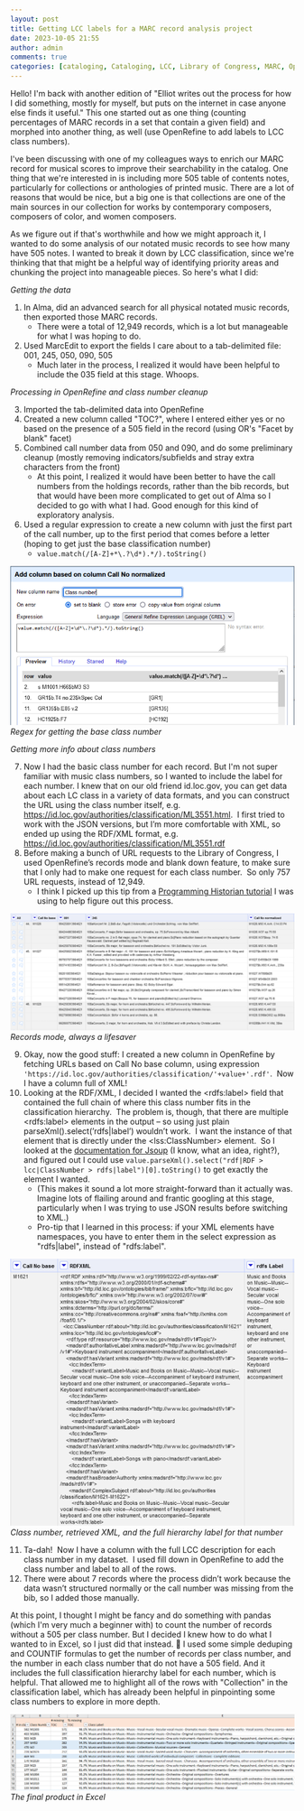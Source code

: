 ```yaml
---
layout: post
title: Getting LCC labels for a MARC record analysis project
date: 2023-10-05 21:55
author: admin
comments: true
categories: [cataloging, Cataloging, LCC, Library of Congress, MARC, OpenRefine]
---
```

<!-- wp:paragraph -->
<p>Hello! I'm back with another edition of "Elliot writes out the process for how I did something, mostly for myself, but puts on the internet in case anyone else finds it useful." This one started out as one thing (counting percentages of MARC records in a set that contain a given field) and morphed into another thing, as well (use OpenRefine to add labels to LCC class numbers).</p>
<!-- /wp:paragraph -->

<!-- wp:paragraph -->
<p>I've been discussing with one of my colleagues ways to enrich our MARC record for musical scores to improve their searchability in the catalog.  One thing that we're interested in is including more 505 table of contents notes, particularly for collections or anthologies of printed music.  There are a lot of reasons that would be nice, but a big one is that collections are one of the main sources in our collection for works by contemporary composers, composers of color, and women composers.  </p>
<!-- /wp:paragraph -->

<!-- wp:paragraph -->
<p>As we figure out if that's worthwhile and how we might approach it, I wanted to do some analysis of our notated music records to see how many have 505 notes.  I wanted to break it down by LCC classification, since we're thinking that that might be a helpful way of identifying priority areas and chunking the project into manageable pieces.  So here's what I did:</p>
<!-- /wp:paragraph -->

<!-- wp:paragraph -->
<p><em>Getting the data</em></p>
<!-- /wp:paragraph -->

<!-- wp:list {"ordered":true} -->
<ol><!-- wp:list-item -->
<li>In Alma, did an advanced search for all physical notated music records, then exported those MARC records.<!-- wp:list -->
<ul><!-- wp:list-item -->
<li>There were a total of 12,949 records, which is a lot but manageable for what I was hoping to do.</li>
<!-- /wp:list-item --></ul>
<!-- /wp:list --></li>
<!-- /wp:list-item -->

<!-- wp:list-item -->
<li>Used MarcEdit to export the fields I care about to a tab-delimited file: 001, 245, 050, 090, 505<!-- wp:list -->
<ul><!-- wp:list-item -->
<li>Much later in the process, I realized it would have been helpful to include the 035 field at this stage.  Whoops.</li>
<!-- /wp:list-item --></ul>
<!-- /wp:list --></li>
<!-- /wp:list-item --></ol>
<!-- /wp:list -->

<!-- wp:paragraph -->
<p><em>Processing in OpenRefine and class number cleanup</em></p>
<!-- /wp:paragraph -->

<!-- wp:list {"ordered":true,"start":3} -->
<ol start="3"><!-- wp:list-item -->
<li>Imported the tab-delimited data into OpenRefine</li>
<!-- /wp:list-item -->

<!-- wp:list-item -->
<li>Created a new column called "TOC?", where I entered either yes or no based on the presence of a 505 field in the record (using OR's "Facet by blank" facet)</li>
<!-- /wp:list-item -->

<!-- wp:list-item -->
<li>Combined call number data from 050 and 090, and do some preliminary cleanup (mostly removing indicators/subfields and stray extra characters from the front)<!-- wp:list -->
<ul><!-- wp:list-item -->
<li>At this point, I realized it would have been better to have the call numbers from the holdings records, rather than the bib records, but that would have been more complicated to get out of Alma so I decided to go with what I had.  Good enough for this kind of exploratory analysis.</li>
<!-- /wp:list-item --></ul>
<!-- /wp:list --></li>
<!-- /wp:list-item -->

<!-- wp:list-item -->
<li>Used a regular expression to create a new column with just the first part of the call number, up to the first period that comes before a letter (hoping to get just the base classification number)<!-- wp:list -->
<ul><!-- wp:list-item -->
<li><code>value.match(/[A-Z]+*\.?\d*).*/).toString()</code></li>
<!-- /wp:list-item --></ul>
<!-- /wp:list --></li>
<!-- /wp:list-item --></ol>
<!-- /wp:list -->

![Screenshot of an OpenRefine window for &quot;Add column based on column Call No normalized&quot;.](/images/2023/CallNo-regex.png) *Regex for getting the base class number*

<!-- wp:paragraph -->
<p><em>Getting more info about class numbers</em></p>
<!-- /wp:paragraph -->

<!-- wp:list {"ordered":true,"start":7} -->
<ol start="7"><!-- wp:list-item -->
<li>Now I had the basic class number for each record. But I'm not super familiar with music class numbers, so I wanted to include the label for each number. I knew that on our old friend id.loc.gov, you can get data about each LC class in a variety of data formats, and you can construct the URL using the class number itself, e.g. <a href="https://id.loc.gov/authorities/classification/ML3551.html">https://id.loc.gov/authorities/classification/ML3551.html</a>.&nbsp; I first tried to work with the JSON versions, but I’m more comfortable with XML, so ended up using the RDF/XML format, e.g. <a href="https://id.loc.gov/authorities/classification/ML3551.rdf">https://id.loc.gov/authorities/classification/ML3551.rdf</a></li>
<!-- /wp:list-item -->

<!-- wp:list-item -->
<li>Before making a bunch of URL requests to the Library of Congress, I used OpenRefine’s records mode and blank down feature, to make sure that I only had to make one request for each class number.&nbsp; So only 757 URL requests, instead of 12,949.<!-- wp:list -->
<ul><!-- wp:list-item -->
<li>I think I picked up this tip from a <a href="https://programminghistorian.org/en/lessons/fetch-and-parse-data-with-openrefine#example-2-url-queries-and-parsing-json">Programming Historian tutorial</a> I was using to help figure out this process.</li>
<!-- /wp:list-item --></ul>
<!-- /wp:list --></li>
<!-- /wp:list-item --></ol>
<!-- /wp:list -->

![Screenshot of OpenRefine in records mode, showing three records with multiple rows each, with the column &quot;Call No base&quot; as the first column](/images/2023/CallNo-recordsMode.png) *Records mode, always a lifesaver*

<!-- wp:list {"ordered":true,"start":9} -->
<ol start="9"><!-- wp:list-item -->
<li>Okay, now the good stuff: I created a new column in OpenRefine by fetching URLs based on Call No base column, using expression <code>'https://id.loc.gov/authorities/classification/'+value+'.rdf'</code>.&nbsp; Now I have a column full of XML!</li>
<!-- /wp:list-item -->

<!-- wp:list-item -->
<li>Looking at the RDF/XML, I decided I wanted the &lt;rdfs:label&gt; field that contained the full chain of where this class number fits in the classification hierarchy.&nbsp; The problem is, though, that there are multiple &lt;rdfs:label&gt; elements in the output – so using just plain parseXml().select(’rdfs|label’) wouldn’t work.&nbsp; I want the instance of that element that is directly under the &lt;lss:ClassNumber&gt; element.&nbsp; So I looked at the <a href="https://jsoup.org/cookbook/extracting-data/selector-syntax">documentation for Jsoup</a> (I know, what an idea, right?), and figured out I could use <code>value.parseXml().select("rdf|RDF &gt; lcc|ClassNumber &gt; rdfs|label")[0].toString()</code> to get exactly the element I wanted.<!-- wp:list -->
<ul><!-- wp:list-item -->
<li>(This makes it sound a lot more straight-forward than it actually was.  Imagine lots of flailing around and frantic googling at this stage, particularly when I was trying to use JSON results before switching to XML.)</li>
<!-- /wp:list-item -->

<!-- wp:list-item -->
<li>Pro-tip that I learned in this process: if your XML elements have namespaces, you have to enter them in the select expression as "rdfs|label", instead of "rdfs:label".</li>
<!-- /wp:list-item --></ul>
<!-- /wp:list --></li>
<!-- /wp:list-item --></ol>
<!-- /wp:list -->

![Screenshot of three columns in OpenRefine. First column is labeled &quot;Call No base&quot;, and the value is &quot;M1621&quot;. Second column is labeled &quot;RDFXML&quot; and has a lot of XML data in it. Third column is labeled &quot;rdfs Label&quot;, and the value is &quot;Music and Books on Music--Music--Vocal music--Secular vocal music--One solo voice--Accompaniment of keyboard instrument, keyboard and one other instrument, or unaccompanied--Separate works--Keyboard instrument accompaniment&quot;](/images/2023/CallNo_rdfxml.png) *Class number, retrieved XML, and the full hierarchy label for that number*

<!-- wp:list {"ordered":true,"start":11} -->
<ol start="11"><!-- wp:list-item -->
<li>Ta-dah!&nbsp; Now I have a column with the full LCC description for each class number in my dataset.&nbsp; I used fill down in OpenRefine to add the class number and label to all of the rows.</li>
<!-- /wp:list-item -->

<!-- wp:list-item -->
<li>There were about 7 records where the process didn’t work because the data wasn’t structured normally or the call number was missing from the bib, so I added those manually.</li>
<!-- /wp:list-item --></ol>
<!-- /wp:list -->

<!-- wp:paragraph -->
<p>At this point, I thought I might be fancy and do something with pandas (which I'm very much a beginner with) to count the number of records without a 505 per class number.  But I decided I knew how to do what I wanted to in Excel, so I just did that instead. &#x1f937;  I used some simple deduping and COUNTIF formulas to get the number of records per class number, and the number in each class number that do not have a 505 field.  And it includes the full classification hierarchy label for each number, which is helpful.  That allowed me to highlight all of the rows with "Collection" in the classification label, which has already been helpful in pinpointing some class numbers to explore in more depth.</p>
<!-- /wp:paragraph -->

![Screenshot of an Excel spreadsheet, showing columns labeled # in class, Class Number, # missing TOC, % missing TOC, and Class Label.](/images/2023/CallNo-excel.png) *The final product in Excel*
